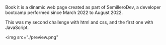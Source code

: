 Book it is a dinamic web page created as part of SemilleroDev, a developer bootcamp performed since March 2022 to August 2022.

This was my second challenge with html and css, and the first one with JavaScript.

<img src="./preview.png"

